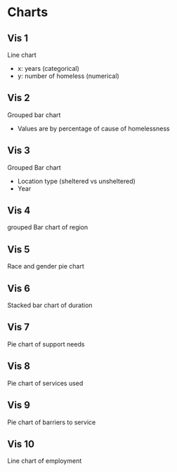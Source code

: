 # Charts

## Vis 1
Line chart
- x: years (categorical)
- y: number of homeless (numerical)

## Vis 2
Grouped bar chart
- Values are by percentage of cause of homelessness

## Vis 3
Grouped Bar chart 
- Location type (sheltered vs unsheltered)
- Year

## Vis 4
grouped Bar chart of region

## Vis 5
Race and gender pie chart

## Vis 6
Stacked bar chart of duration

## Vis 7
Pie chart of support needs

## Vis 8
Pie chart of services used

## Vis 9
Pie chart of barriers to service

## Vis 10
Line chart of employment